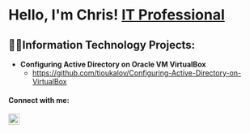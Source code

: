 <h1>Hello, I'm Chris! <a href="https://www.linkedin.com/in/christopher-tioukalov-200095253/">IT Professional</a></h1>
<h2>👨‍💻Information Technology Projects:</h2>



- <b>Configuring Active Directory on Oracle VM VirtualBox</b>
  - https://github.com/tioukalov/Configuring-Active-Directory-on-VirtualBox



<h4>Connect with me:</h4>

[<img align="left" alt="ChrisTioukalov | LinkedIn" width="22px" src="https://cdn.jsdelivr.net/npm/simple-icons@v3/icons/linkedin.svg" />][linkedin]

[linkedin]: https://www.linkedin.com/in/christopher-tioukalov-200095253/

